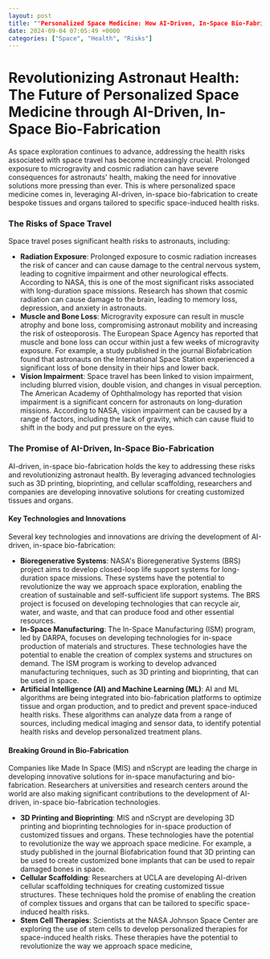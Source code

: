 ```yaml
---
layout: post
title: ""Personalized Space Medicine: How AI-Driven, In-Space Bio-Fabrication Can Revolutionize Astronaut Health by Creating Bespoke Tissues and Organs to Address Specific Space-Induced Health Risks.""
date: 2024-09-04 07:05:49 +0000
categories: ["Space", "Health", "Risks"]
---
```


**Revolutionizing Astronaut Health: The Future of Personalized Space Medicine through AI-Driven, In-Space Bio-Fabrication**
=====================================================================================

As space exploration continues to advance, addressing the health risks associated with space travel has become increasingly crucial. Prolonged exposure to microgravity and cosmic radiation can have severe consequences for astronauts' health, making the need for innovative solutions more pressing than ever. This is where personalized space medicine comes in, leveraging AI-driven, in-space bio-fabrication to create bespoke tissues and organs tailored to specific space-induced health risks.

### The Risks of Space Travel

Space travel poses significant health risks to astronauts, including:

* **Radiation Exposure**: Prolonged exposure to cosmic radiation increases the risk of cancer and can cause damage to the central nervous system, leading to cognitive impairment and other neurological effects. According to NASA, this is one of the most significant risks associated with long-duration space missions. Research has shown that cosmic radiation can cause damage to the brain, leading to memory loss, depression, and anxiety in astronauts.
* **Muscle and Bone Loss**: Microgravity exposure can result in muscle atrophy and bone loss, compromising astronaut mobility and increasing the risk of osteoporosis. The European Space Agency has reported that muscle and bone loss can occur within just a few weeks of microgravity exposure. For example, a study published in the journal Biofabrication found that astronauts on the International Space Station experienced a significant loss of bone density in their hips and lower back.
* **Vision Impairment**: Space travel has been linked to vision impairment, including blurred vision, double vision, and changes in visual perception. The American Academy of Ophthalmology has reported that vision impairment is a significant concern for astronauts on long-duration missions. According to NASA, vision impairment can be caused by a range of factors, including the lack of gravity, which can cause fluid to shift in the body and put pressure on the eyes.

### The Promise of AI-Driven, In-Space Bio-Fabrication

AI-driven, in-space bio-fabrication holds the key to addressing these risks and revolutionizing astronaut health. By leveraging advanced technologies such as 3D printing, bioprinting, and cellular scaffolding, researchers and companies are developing innovative solutions for creating customized tissues and organs.

#### Key Technologies and Innovations

Several key technologies and innovations are driving the development of AI-driven, in-space bio-fabrication:

* **Bioregenerative Systems**: NASA's Bioregenerative Systems (BRS) project aims to develop closed-loop life support systems for long-duration space missions. These systems have the potential to revolutionize the way we approach space exploration, enabling the creation of sustainable and self-sufficient life support systems. The BRS project is focused on developing technologies that can recycle air, water, and waste, and that can produce food and other essential resources.
* **In-Space Manufacturing**: The In-Space Manufacturing (ISM) program, led by DARPA, focuses on developing technologies for in-space production of materials and structures. These technologies have the potential to enable the creation of complex systems and structures on demand. The ISM program is working to develop advanced manufacturing techniques, such as 3D printing and bioprinting, that can be used in space.
* **Artificial Intelligence (AI) and Machine Learning (ML)**: AI and ML algorithms are being integrated into bio-fabrication platforms to optimize tissue and organ production, and to predict and prevent space-induced health risks. These algorithms can analyze data from a range of sources, including medical imaging and sensor data, to identify potential health risks and develop personalized treatment plans.

#### Breaking Ground in Bio-Fabrication

Companies like Made In Space (MIS) and nScrypt are leading the charge in developing innovative solutions for in-space manufacturing and bio-fabrication. Researchers at universities and research centers around the world are also making significant contributions to the development of AI-driven, in-space bio-fabrication technologies.

* **3D Printing and Bioprinting**: MIS and nScrypt are developing 3D printing and bioprinting technologies for in-space production of customized tissues and organs. These technologies have the potential to revolutionize the way we approach space medicine. For example, a study published in the journal Biofabrication found that 3D printing can be used to create customized bone implants that can be used to repair damaged bones in space.
* **Cellular Scaffolding**: Researchers at UCLA are developing AI-driven cellular scaffolding techniques for creating customized tissue structures. These techniques hold the promise of enabling the creation of complex tissues and organs that can be tailored to specific space-induced health risks.
* **Stem Cell Therapies**: Scientists at the NASA Johnson Space Center are exploring the use of stem cells to develop personalized therapies for space-induced health risks. These therapies have the potential to revolutionize the way we approach space medicine,
